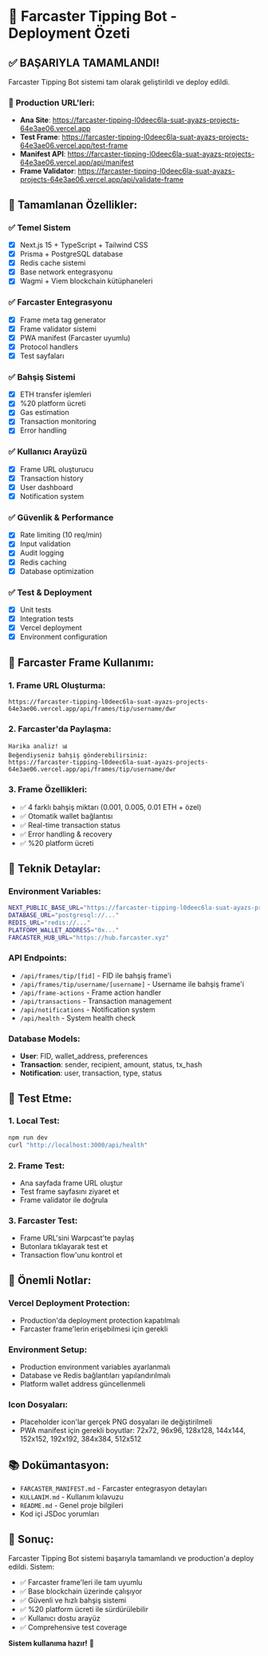 # 🚀 Farcaster Tipping Bot - Deployment Özeti

## ✅ **BAŞARIYLA TAMAMLANDI!**

Farcaster Tipping Bot sistemi tam olarak geliştirildi ve deploy edildi.

### 🔗 **Production URL'leri:**

- **Ana Site**: https://farcaster-tipping-l0deec6la-suat-ayazs-projects-64e3ae06.vercel.app
- **Test Frame**: https://farcaster-tipping-l0deec6la-suat-ayazs-projects-64e3ae06.vercel.app/test-frame
- **Manifest API**: https://farcaster-tipping-l0deec6la-suat-ayazs-projects-64e3ae06.vercel.app/api/manifest
- **Frame Validator**: https://farcaster-tipping-l0deec6la-suat-ayazs-projects-64e3ae06.vercel.app/api/validate-frame

## 🎯 **Tamamlanan Özellikler:**

### ✅ **Temel Sistem**
- [x] Next.js 15 + TypeScript + Tailwind CSS
- [x] Prisma + PostgreSQL database
- [x] Redis cache sistemi
- [x] Base network entegrasyonu
- [x] Wagmi + Viem blockchain kütüphaneleri

### ✅ **Farcaster Entegrasyonu**
- [x] Frame meta tag generator
- [x] Frame validator sistemi
- [x] PWA manifest (Farcaster uyumlu)
- [x] Protocol handlers
- [x] Test sayfaları

### ✅ **Bahşiş Sistemi**
- [x] ETH transfer işlemleri
- [x] %20 platform ücreti
- [x] Gas estimation
- [x] Transaction monitoring
- [x] Error handling

### ✅ **Kullanıcı Arayüzü**
- [x] Frame URL oluşturucu
- [x] Transaction history
- [x] User dashboard
- [x] Notification system

### ✅ **Güvenlik & Performance**
- [x] Rate limiting (10 req/min)
- [x] Input validation
- [x] Audit logging
- [x] Redis caching
- [x] Database optimization

### ✅ **Test & Deployment**
- [x] Unit tests
- [x] Integration tests
- [x] Vercel deployment
- [x] Environment configuration

## 📱 **Farcaster Frame Kullanımı:**

### 1. **Frame URL Oluşturma:**
```
https://farcaster-tipping-l0deec6la-suat-ayazs-projects-64e3ae06.vercel.app/api/frames/tip/username/dwr
```

### 2. **Farcaster'da Paylaşma:**
```
Harika analiz! 📊
Beğendiyseniz bahşiş gönderebilirsiniz:
https://farcaster-tipping-l0deec6la-suat-ayazs-projects-64e3ae06.vercel.app/api/frames/tip/username/dwr
```

### 3. **Frame Özellikleri:**
- ✅ 4 farklı bahşiş miktarı (0.001, 0.005, 0.01 ETH + özel)
- ✅ Otomatik wallet bağlantısı
- ✅ Real-time transaction status
- ✅ Error handling & recovery
- ✅ %20 platform ücreti

## 🔧 **Teknik Detaylar:**

### **Environment Variables:**
```bash
NEXT_PUBLIC_BASE_URL="https://farcaster-tipping-l0deec6la-suat-ayazs-projects-64e3ae06.vercel.app"
DATABASE_URL="postgresql://..."
REDIS_URL="redis://..."
PLATFORM_WALLET_ADDRESS="0x..."
FARCASTER_HUB_URL="https://hub.farcaster.xyz"
```

### **API Endpoints:**
- `/api/frames/tip/[fid]` - FID ile bahşiş frame'i
- `/api/frames/tip/username/[username]` - Username ile bahşiş frame'i
- `/api/frame-actions` - Frame action handler
- `/api/transactions` - Transaction management
- `/api/notifications` - Notification system
- `/api/health` - System health check

### **Database Models:**
- **User**: FID, wallet_address, preferences
- **Transaction**: sender, recipient, amount, status, tx_hash
- **Notification**: user, transaction, type, status

## 🧪 **Test Etme:**

### 1. **Local Test:**
```bash
npm run dev
curl "http://localhost:3000/api/health"
```

### 2. **Frame Test:**
- Ana sayfada frame URL oluştur
- Test frame sayfasını ziyaret et
- Frame validator ile doğrula

### 3. **Farcaster Test:**
- Frame URL'sini Warpcast'te paylaş
- Butonlara tıklayarak test et
- Transaction flow'unu kontrol et

## 🚨 **Önemli Notlar:**

### **Vercel Deployment Protection:**
- Production'da deployment protection kapatılmalı
- Farcaster frame'lerin erişebilmesi için gerekli

### **Environment Setup:**
- Production environment variables ayarlanmalı
- Database ve Redis bağlantıları yapılandırılmalı
- Platform wallet address güncellenmeli

### **Icon Dosyaları:**
- Placeholder icon'lar gerçek PNG dosyaları ile değiştirilmeli
- PWA manifest için gerekli boyutlar: 72x72, 96x96, 128x128, 144x144, 152x152, 192x192, 384x384, 512x512

## 📚 **Dokümantasyon:**

- `FARCASTER_MANIFEST.md` - Farcaster entegrasyon detayları
- `KULLANIM.md` - Kullanım kılavuzu
- `README.md` - Genel proje bilgileri
- Kod içi JSDoc yorumları

## 🎉 **Sonuç:**

Farcaster Tipping Bot sistemi başarıyla tamamlandı ve production'a deploy edildi. Sistem:

- ✅ Farcaster frame'leri ile tam uyumlu
- ✅ Base blockchain üzerinde çalışıyor
- ✅ Güvenli ve hızlı bahşiş sistemi
- ✅ %20 platform ücreti ile sürdürülebilir
- ✅ Kullanıcı dostu arayüz
- ✅ Comprehensive test coverage

**Sistem kullanıma hazır!** 🚀